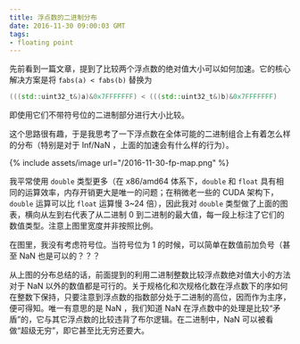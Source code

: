 ```yaml
---
title: 浮点数的二进制分布
date: 2016-11-30 09:00:03 GMT
tags:
- floating point
---
```


先前看到一篇文章，提到了比较两个浮点数的绝对值大小可以如何加速。它的核心解决方案是将 `fabs(a) < fabs(b)` 替换为
~~~ cpp
(((std::uint32_t&)a)&0x7FFFFFFF) < (((std::uint32_t&)b)&0x7FFFFFFF)
~~~
即使用它们不带符号位的二进制部分进行大小比较。

这个思路很有趣，于是我思考了一下浮点数在全体可能的二进制组合上有着怎么样的分布（特别是对于 Inf/NaN ，上面的加速会有什么样的行为）。

{% include assets/image url="/2016-11-30-fp-map.png" %}

我平常使用 `double` 类型更多（在 x86/amd64 体系下，`double` 和 `float` 具有相同的运算效率，内存开销更大是唯一的问题；在稍微老一些的 CUDA 架构下，`double` 运算可以比 `float` 运算慢 3~24 倍），因此我对 `double` 类型做了上面的图表，横向从左到右代表了从二进制 0 到二进制的最大值，每一段上标注了它们的数值类型。注意上图里宽度并非按照比例。

在图里，我没有考虑符号位。当符号位为 1 的时候，可以简单在数值前加负号（甚至 NaN 也是可以的？？？

从上图的分布总结的话，前面提到的利用二进制整数比较浮点数绝对值大小的方法对于 NaN 以外的数值都是可行的。关于规格化和次规格化数在浮点数下的序如何在整数下保持，只要注意到浮点数的指数部分处于二进制的高位，因而作为主序，便可得知。唯一有意思的是 NaN ，我们知道 NaN 在浮点数中的处理是比较“矛盾”的，它与其它浮点数的比较违背了布尔逻辑。在二进制中，NaN 可以被看做“超级无穷”，即它甚至比无穷还要大。
